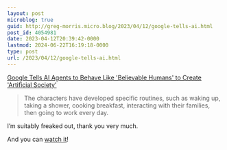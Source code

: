 ```yaml
---
layout: post
microblog: true
guid: http://greg-morris.micro.blog/2023/04/12/google-tells-ai.html
post_id: 4054981
date: 2023-04-12T20:39:42-0000
lastmod: 2024-06-22T16:19:18-0000
type: post
url: /2023/04/12/google-tells-ai.html
---
```

[Google Tells AI Agents to Behave Like 'Believable Humans' to Create 'Artificial Society'](https://www.vice.com/en/article/z3mvj3/google-tells-ai-agents-to-behave-like-believable-humans-to-create-artificial-society)

> The characters have developed specific routines, such as waking up, taking a shower, cooking breakfast, interacting with their families, then going to work every day.

I’m suitably freaked out, thank you very much. 

And you can [watch it](https://reverie.herokuapp.com/arXiv_Demo/#)!

